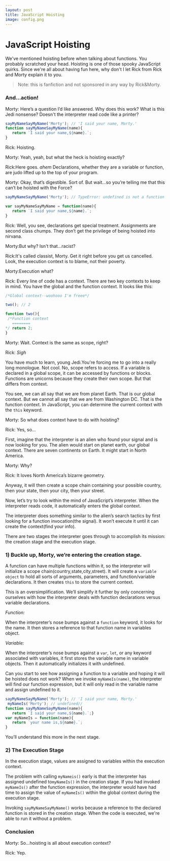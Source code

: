 ```yaml
---
layout: post
title: JavaScript Hoisting
image: config.png
---
```


JavaScript Hoisting
===========


We've mentioned hoisting before when talking about functions. You probably scratched your head. Hoisting is one of those spooky JavaScript quirks. Since we're all about having fun here, why don't I let Rick from Rick and Morty explain it to you. 

>Note: this is fanfiction and not sponsored in any way by Rick&Morty.

<h3>And...action!</h3>

Morty: Here’s a question I’d like answered. Why does this work? What is this Jedi nonsense? Doesn't the interpreter read code like a printer?
```javascript
sayMyNameSayMyName('Morty'); // 'I said your name, Morty.'  
function sayMyNameSayMyName(name){  
   return `I said your name,${name}.`;  
}
```

Rick: Hoisting.

Morty: Yeah, yeah, but what the heck is hoisting exactly?

Rick:Here goes.  _ahem_  Declarations, whether they are a variable or function, are judo lifted up to the top of your program.

Morty: Okay, that’s digestible. Sort of. But wait…so you’re telling me that this can’t be hoisted with the Force?
```javascript
sayMyNameSayMyName('Morty'); // TypeError: undefined is not a function 

var sayMyNameSayMyName = function(name){  
   return `I said your name,${name}.`;  
}
```
Rick: Well, you see, declarations get special treatment. Assignments are second class chumps. They don’t get the privilege of being hoisted into nirvana.

Morty:But why? Isn't that...racist?

Rick:It's called classist, Morty. Get it right before you get us cancelled. Look, the execution context is to blame, not their poverty.

Morty:Execution what?

Rick: Every line of code has a context. There are two key contexts to keep in mind. You have the global and the function context. It looks like this:

```javascript
/*Global context--woohooo I'm freee*/

two(); // 2

function two(){  
 /*Function context  
   ========  
*/ return 2; 
}
```

Morty: Wait. Context is the same as scope, right?

Rick:  _Sigh_

You have much to learn, young Jedi.You're forcing me to go into a really long monologue. Not cool. No, scope refers to access. If a variable is declared in a global scope, it can be accessed by functions or blocks. Functions are unicorns because they create their own scope. But that differs from context.

You see, we can all say that we are from planet Earth. That is our global context. But we cannot all say that we are from Washington DC. That is the function context. In JavaScript, you can determine the current context with the  `this`  keyword.


Morty: So what does context have to do with hoisting?


Rick: Yes, so…

First, imagine that the interpreter is an alien who found your signal and is now looking for you. The alien would start on planet earth, our global context. There are seven continents on Earth. It might start in North America.


Morty: Why?


Rick: It loves North America’s bizarre geometry.

Anyway, it will then create a scope chain containing your possible country, then your state, then your city, then your street.

Now, let’s try to look within the mind of JavaScript’s interpreter. When the interpreter reads code, it automatically enters the global context.

The interpreter does something similar to the alien’s search tactics by first looking for a function invocation(the signal). It won’t execute it until it can create the context(find your info).

There are two stages the interpreter goes through to accomplish its mission: the creation stage and the execution stage.

<h3> 1) Buckle up, Morty, we’re entering the creation stage.</h3>

A function can have multiple functions within it, so the interpreter will initialize a scope chain(country,state,city,street). It will create a  `variable object`  to hold all sorts of arguments, parameters, and function/variable declarations. It then creates  `this`  to store the current context.

This is an oversimplification. We’ll simplify it further by only concerning ourselves with how the interpreter deals with function declarations versus variable declarations.

*Function:*

When the interpreter’s nose bumps against a  `function`  keyword, it looks for the name. It then stores a reference to that function name in variables object.

*Variable:*

When the interpreter’s nose bumps against a  `var`,  `let`, or any keyword associated with variables, it first stores the variable name in variable objects. Then it automatically initializes it with undefined.

Can you start to see how assigning a function to a variable and hoping it will be hoisted does not work? When we invoke  `myNameIs(name)`, the interpreter will find our function expression, but it will only read in the variable name and assign undefined to it.
```javascript
sayMyNameSayMyName('Morty'); // 'I said your name, Morty.'  
 myNameIs('Morty'); // undefined//  
function sayMyNameSayMyName(name){  
   return `I said your name,${name}.`;}  
var myNameIs = function(name){  
   return `your name is,${name}.`;  
}
```
You’ll understand this more in the next stage.

<h3> 2) The Execution Stage </h3>

In the execution stage, values are assigned to variables within the execution context.

The problem with calling  `myNameis()`  early is that the interpreter has assigned undefined to`myNameIs()`  in the creation stage. If you had invoked  `myNameIs()`  after the function expression, the interpreter would have had time to assign the value of  `myNameIs()`  within the global context during the execution stage.

Invoking  `sayMyNameSayMyName()`  works because a reference to the declared function is stored in the creation stage. When the code is executed, we're able to run it without a problem.

<h3>Conclusion</h3>

Morty: So…hoisting is all about execution context?

Rick: Yep.
